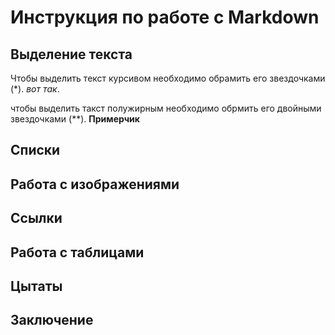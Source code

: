 # Инструкция по работе с Markdown

## Выделение текста

Чтобы выделить текст курсивом необходимо обрамить его звездочками (*). *вот так*.

чтобы выделить такст полужирным необходимо обрмить его двойными звездочками (**). **Примерчик**

## Списки

## Работа с изображениями

## Ссылки

## Работа с таблицами 

## Цытаты

## Заключение
